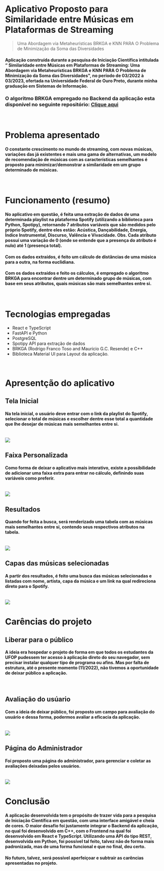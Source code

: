 # Aplicativo Proposto para Similaridade entre Músicas em Plataformas de Streaming

> Uma Abordagem via Metaheurísticas BRKGA e KNN PARA O Problema de Minimização da Soma das Diversidades

#### Aplicação construída durante a pesquisa de Iniciação Científica intitulada “ Similaridade entre Músicas em Plataformas de Streaming: Uma Abordagem via Metaheurísticas BRKGA e KNN PARA O Problema de Minimização da Soma das Diversidades", no período de 03/2022 à 03/2023, ofertada na Universidade Federal de Ouro Preto, durante minha graduação em Sistemas de Informação.

### O algoritmo BRKGA empregado no Backend da aplicação esta disponível no seguinte repositório: <a  href="https://github.com/rfrancotoso/brkgaAPI/tree/master/examples/api-usage">Clique aqui</a>

<br/>

# Problema apresentado

#### O constante crescimento no mundo de streaming, com novas músicas, variações das já existentes e mais uma gama de alternativas, um modelo de recomendação de músicas com as características semelhantes é proposto para minimizar/demonstrar a similaridade em um grupo determinado de músicas.

<br/>

# Funcionamento (resumo)

#### No aplicativo em questão, é feita uma extração de dados de uma determinada playlist na plataforma Spotify (utilizando a biblioteca para Python, Spotipy), retornando 7 atributos variáveis que são medidos pelo próprio Spotify, dentre eles estão: Acústica, Dançabilidade, Energia, Índice Instrumental, Discurso, Valência e Vivacidade. Obs. Cada atributo possuí uma variação de 0 (onde se entende que a presença do atributo é nulo) até 1 (presença total).

#### Com os dados extraídos, é feito um cálculo de distâncias de uma música para a outra, na forma euclidiana.

#### Com os dados extraídos e feito os cálculos, é empregado o algoritmo BRKGA para encontrar dentre um determinado grupo de músicas, com base em seus atributos, quais músicas são mais semelhantes entre si.

<br/>

# Tecnologias empregadas

<ul>
    <li>React e TypeScript</li>
    <li>FastAPI e Python</li>
    <li>PostgreSQL</li>
    <li>Spotipy API para extração de dados</li>
    <li>BRKGA (Rodrigo Franco Toso and Mauricio G.C. Resende) e C++</li>
    <li>Biblioteca Material UI para Layout da aplicação.</li>
</ul>

<br/>

# Apresentção do aplicativo

## Tela Inicial

#### Na tela inicial, o usuário deve entrar com o link da playlist do Spotify, selecionar o total de músicas e escolher dentre esse total a quantidade que lhe desejar de músicas mais semelhantes entre si.

<br/>

<img src='./img/homeApp.png'/>

<br/>

## Faixa Personalizada

#### Como forma de deixar o aplicativo mais interativo, existe a possibilidade de adicionar uma faixa extra para entrar no cálculo, definindo suas variáveis como preferir.

<br/>

<img src='./img/customApp.png'/>

<br/>

## Resultados

#### Quando for feita a busca, será renderizado uma tabela com as músicas mais semelhantes entre si, contendo seus respectivos atributos na tabela.

<br/>

<img src='./img/resultApp.png'>

<br/>

## Capas das músicas selecionadas

#### A partir dos resultados, é feito uma busca das músicas selecionadas e listadas com nome, artista, capa da música e um link na qual redireciona direto para o Spotify.

<br/>

<img src='./img/resultImgApp.png'>

<br/>

# Carências do projeto

## Liberar para o público

#### A ideia era hospedar o projeto de forma em que todos os estudantes da UFOP pudessem ter acesso à aplicação direto do seu navegador, sem precisar instalar qualquer tipo de programa ou afins. Mas por falta de estrutura, até o presente momento (11/2022), não tivemos a oportunidade de deixar público a aplicação.

<br/>

## Avaliação do usúario

#### Com a ideia de deixar público, foi proposto um campo para avaliação do usuário e dessa forma, podermos avaliar a eficacia da aplicação.

<br/>

<img src='./img/ratingApp.png'>

<br/>

## Página do Administrador

#### Foi proposto uma página do administrador, para gerenciar e coletar as avaliações deixadas pelos usuários.

<br/>

<img src='./img/adminPage.png'>

<br/>

# Conclusão

#### A aplicação desenvolvida tem o propósito de trazer vida para a pesquisa de Iniciação Científica em questão, com uma interface amigável e cheia de cores. O maior desafio foi justamente integrar o Backend da aplicação, no qual foi desenvolvido em C++, com o Frontend na qual foi desenvolvido em React e TypeScript. Utilizando uma API do tipo REST, desenvolvida em Python, foi possível tal feito, talvez não de forma mais padronizada, mas de uma forma funcional e que no final, deu certo.

#### No futuro, talvez, será possível aperfeiçoar e subtrair as carências apresentadas no projeto.
